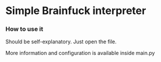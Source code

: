 # Simple Brainfuck interpreter

### How to use it

Should be self-explanatory. Just open the file.

More information and configuration is available inside main.py
